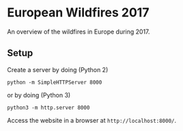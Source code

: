 # European Wildfires 2017
An overview of the wildfires in Europe during 2017.

## Setup

Create a server by doing (Python 2)
```
python -m SimpleHTTPServer 8000
```

or by doing (Python 3)

```
python3 -m http.server 8000
```

Access the website in a browser at `http://localhost:8000/`.